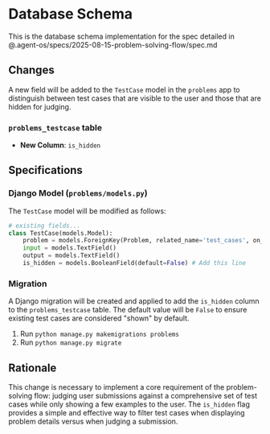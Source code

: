 # Database Schema

This is the database schema implementation for the spec detailed in @.agent-os/specs/2025-08-15-problem-solving-flow/spec.md

## Changes

A new field will be added to the `TestCase` model in the `problems` app to distinguish between test cases that are visible to the user and those that are hidden for judging.

### `problems_testcase` table

-   **New Column**: `is_hidden`

## Specifications

### Django Model (`problems/models.py`)

The `TestCase` model will be modified as follows:

```python
# existing fields...
class TestCase(models.Model):
    problem = models.ForeignKey(Problem, related_name='test_cases', on_delete=models.CASCADE)
    input = models.TextField()
    output = models.TextField()
    is_hidden = models.BooleanField(default=False) # Add this line
```

### Migration

A Django migration will be created and applied to add the `is_hidden` column to the `problems_testcase` table. The default value will be `False` to ensure existing test cases are considered "shown" by default.

1.  Run `python manage.py makemigrations problems`
2.  Run `python manage.py migrate`

## Rationale

This change is necessary to implement a core requirement of the problem-solving flow: judging user submissions against a comprehensive set of test cases while only showing a few examples to the user. The `is_hidden` flag provides a simple and effective way to filter test cases when displaying problem details versus when judging a submission.
